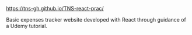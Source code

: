 https://tns-gh.github.io/TNS-react-prac/

Basic expenses tracker website developed with React through guidance of a Udemy tutorial.
